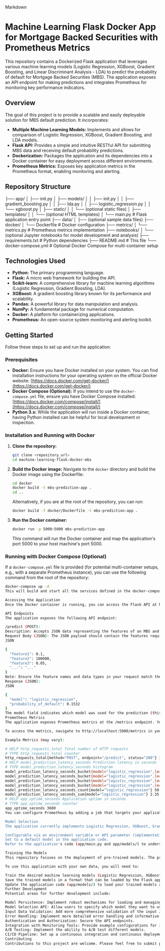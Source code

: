 Markdown

# Machine Learning Flask Docker App for Mortgage Backed Securities with Prometheus Metrics

This repository contains a Dockerized Flask application that leverages various machine learning models (Logistic Regression, XGBoost, Gradient Boosting, and Linear Discriminant Analysis - LDA) to predict the probability of default for Mortgage Backed Securities (MBS). The application exposes an API endpoint for making predictions and integrates Prometheus for monitoring key performance indicators.

## Overview

The goal of this project is to provide a scalable and easily deployable solution for MBS default prediction. It incorporates:

* **Multiple Machine Learning Models:** Implements and allows for comparison of Logistic Regression, XGBoost, Gradient Boosting, and LDA models.
* **Flask API:** Provides a simple and intuitive RESTful API for submitting MBS data and receiving default probability predictions.
* **Dockerization:** Packages the application and its dependencies into a Docker container for easy deployment across different environments.
* **Prometheus Metrics:** Exposes key application metrics in the Prometheus format, enabling monitoring and alerting.

## Repository Structure

├── app/
│   ├── init.py
│   ├── models/
│   │   ├── init.py
│   │   ├── gradient_boosting.py
│   │   ├── lda.py
│   │   ├── logistic_regression.py
│   │   └── xgboost.py
│   ├── static/
│   │   └── (optional static files)
│   ├── templates/
│   │   └── (optional HTML templates)
│   └── main.py         # Flask application entry point
├── data/
│   ├── (optional sample data files)
├── docker/
│   └── Dockerfile      # Docker configuration
├── metrics/
│   └── metrics.py      # Prometheus metrics implementation
├── notebooks/
│   └── (optional Jupyter notebooks for model development and analysis)
├── requirements.txt    # Python dependencies
├── README.md           # This file
└── docker-compose.yml  # Optional Docker Compose for multi-container setup


## Technologies Used

* **Python:** The primary programming language.
* **Flask:** A micro web framework for building the API.
* **Scikit-learn:** A comprehensive library for machine learning algorithms (Logistic Regression, Gradient Boosting, LDA).
* **XGBoost:** A gradient boosting library known for its performance and scalability.
* **Pandas:** A powerful library for data manipulation and analysis.
* **NumPy:** A fundamental package for numerical computation.
* **Docker:** A platform for containerizing applications.
* **Prometheus:** An open-source system monitoring and alerting toolkit.

## Getting Started

Follow these steps to set up and run the application:

### Prerequisites

* **Docker:** Ensure you have Docker installed on your system. You can find installation instructions for your operating system on the official Docker website: [https://docs.docker.com/get-docker/](https://docs.docker.com/get-docker/)
* **Docker Compose (Optional):** If you intend to use the `docker-compose.yml` file, ensure you have Docker Compose installed: [https://docs.docker.com/compose/install/](https://docs.docker.com/compose/install/)
* **Python 3.x:** While the application will run inside a Docker container, having Python installed can be helpful for local development or inspection.

### Installation and Running with Docker

1.  **Clone the repository:**
    ```bash
    git clone <repository_url>
    cd machine-learning-flask-docker-mbs
    ```

2.  **Build the Docker image:**
    Navigate to the `docker` directory and build the Docker image using the Dockerfile:
    ```bash
    cd docker
    docker build -t mbs-prediction-app .
    cd ..
    ```
    Alternatively, if you are at the root of the repository, you can run:
    ```bash
    docker build -f docker/Dockerfile -t mbs-prediction-app .
    ```

3.  **Run the Docker container:**
    ```bash
    docker run -p 5000:5000 mbs-prediction-app
    ```
    This command will run the Docker container and map the application's port 5000 to your host machine's port 5000.

### Running with Docker Compose (Optional)

If a `docker-compose.yml` file is provided (for potential multi-container setups, e.g., with a separate Prometheus instance), you can use the following command from the root of the repository:

```bash
docker-compose up -d
This will build and start all the services defined in the docker-compose.yml file in detached mode.

Accessing the Application
Once the Docker container is running, you can access the Flask API at http://localhost:5000.

API Endpoints
The application exposes the following API endpoint:

/predict (POST):
Description: Accepts JSON data representing the features of an MBS and returns the predicted probability of default.
Request Body (JSON): The JSON payload should contain the features required by the trained machine learning models. The specific features will depend on the data used for training. Example:
JSON

{
  "feature1": 0.1,
  "feature2": 100000,
  "feature3": 0.05,
  "...": "..."
}
Note: Ensure the feature names and data types in your request match the expectations of the trained models.
Response (JSON):
JSON

{
  "model": "logistic_regression",
  "probability_of_default": 0.1532
}
The model field indicates which model was used for the prediction (this might be configurable or a default). The probability_of_default field contains the predicted probability.
Prometheus Metrics
The application exposes Prometheus metrics at the /metrics endpoint. You can configure Prometheus to scrape these metrics for monitoring.

To access the metrics, navigate to http://localhost:5000/metrics in your browser (while the application is running). You will see output in the Prometheus exposition format.

Example Metrics (may vary):

# HELP http_requests_total Total number of HTTP requests
# TYPE http_requests_total counter
http_requests_total{method="POST", endpoint="/predict", status="200"} 123
# HELP model_prediction_latency_seconds Prediction latency in seconds
# TYPE model_prediction_latency_seconds histogram
model_prediction_latency_seconds_bucket{model="logistic_regression",le="0.01"} 5
model_prediction_latency_seconds_bucket{model="logistic_regression",le="0.05"} 15
model_prediction_latency_seconds_bucket{model="logistic_regression",le="0.1"} 30
model_prediction_latency_seconds_bucket{model="logistic_regression",le="+Inf"} 50
model_prediction_latency_seconds_count{model="logistic_regression"} 50
model_prediction_latency_seconds_sum{model="logistic_regression"} 2.35
# HELP app_uptime_seconds Application uptime in seconds
# TYPE app_uptime_seconds counter
app_uptime_seconds 3600
You can configure Prometheus by adding a job that targets your application's IP address and port (e.g., localhost:5000) and scrapes the /metrics endpoint.

Model Selection
The application currently implements Logistic Regression, XGBoost, Gradient Boosting, and LDA models. The specific model used for prediction might be:

Configurable via an environment variable or API parameter (implementation dependent).
Set to a default model in the application code.
Refer to the application's code (app/main.py and app/models/) to understand how the model selection is currently implemented.

Training the Models
This repository focuses on the deployment of pre-trained models. The process of training these models (data loading, preprocessing, feature engineering, model training, and saving) is typically done in separate scripts or notebooks (potentially found in the notebooks/ directory).

To use this application with your own data, you will need to:

Train the desired machine learning models (Logistic Regression, XGBoost, Gradient Boosting, LDA) on your MBS dataset.
Save the trained models in a format that can be loaded by the Flask application (e.g., using pickle or model-specific saving methods).
Update the application code (app/models/) to load your trained models and ensure the feature processing aligns with how the models were trained.
Further Development
Potential areas for further development include:

Model Persistence: Implement robust mechanisms for loading and managing different versions of trained models.
Model Selection API: Allow users to specify which model they want to use for prediction via the API request.
Input Data Validation: Add more comprehensive validation of the input JSON data.
Error Handling: Implement more detailed error handling and informative responses.
Authentication and Authorization: Secure the API endpoints.
Integration with Monitoring Tools: Provide example configurations for integrating with other monitoring and alerting tools.
A/B Testing: Implement the ability to A/B test different models.
CI/CD Pipeline: Set up a continuous integration and continuous deployment pipeline for automated builds and deployments.
Contributing
Contributions to this project are welcome. Please feel free to submit pull requests or open issues for bug fixes, feature requests, or improvements.
